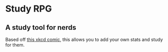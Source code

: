 # Study RPG
## A study tool for nerds
Based off [this xkcd comic](xkcd.com/189), this allows you to add your own stats and study for them.